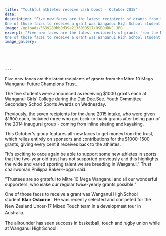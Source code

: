```yaml
---
title: "Youthful athletes receive cash boost - October 2015"
date: 
description: "Five new faces are the latest recipients of grants from the Mitre 10 Mega Wanganui Future Champions Trust.
One of those faces to receive a grant was Wanganui High School student Blair Osborne."
image: /uploads/5639289bb8d39a2136000517/OSBOURNE.JPG
excerpt: "Five new faces are the latest recipients of grants from the Mitre 10 Mega Wanganui Future Champions Trust.
One of those faces to receive a grant was Wanganui High School student Blair Osborne."
image_gallery:
    
    
    
    
    
---
```


<p>Five new faces are the latest recipients of grants from the Mitre 10 Mega Wanganui Future Champions Trust.</p>
<p>The five students were announced as receiving $1000 grants each at Wanganui Girls' College during the Dub.Dee.See. Youth Committee Secondary School Sports Awards on Wednesday.</p>
<p>Previously, the seven recipients for the June 2015 intake, who were given $1500 each, included three who got back-to-back grants after being part of the 2014 inaugural group - coming from inline skating and kayaking.</p>
<p>This October's group features all-new faces to get money from the trust, which relies entirely on sponsors and contributions for the $1000-1500 grants, giving every cent it receives back to the athletes.</p>
<p>"It's exciting to once again be able to support some new athletes in sports that the two-year-old trust has not supported previously and this highlights the wide and varied sporting talent we are breeding in Wanganui," Trust chairwoman Philippa Baker-Hogan said.</p>
<p>"Trustees are so grateful to Mitre 10 Mega Wanganui and all our wonderful supporters, who make our regular twice-yearly grants possible."</p>
<p>One of those faces to receive a grant was Wanganui High School student&nbsp;<strong>Blair Osborne</strong>. &nbsp;He was&nbsp;<span style="line-height: 1.5;">recently selected and competed for the New Zealand Under-17 Mixed Touch team in a development tour in Australia.</span></p>
<p>The allrounder has seen success in basketball, touch and rugby union while at Wanganui High School.</p>

